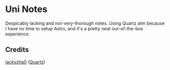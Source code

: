 # Uni Notes

Despicably lacking and not-very-thorough notes. Using Quartz atm because I have no time to setup Astro, and it's a pretty neat out-of-the-box experience.

## Credits

[jackyzha0](https://github.com/jackyzha0) ([Quartz](https://quartz.jzhao.xyz))